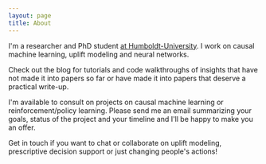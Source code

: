 ```yaml
---
layout: page
title: About
---
```


I'm a researcher and PhD student [at Humboldt-University](https://www.wiwi.hu-berlin.de/de/professuren/bwl/wi/personen/johannes-haupt). I work on causal machine learning, uplift modeling and neural networks.

Check out the blog for tutorials and code walkthroughs of insights that have not made it into papers so far or have made it into papers that deserve a practical write-up.

I'm available to consult on projects on causal machine learning or reinforcement/policy learning. Please send me an email summarizing your goals, status of the project and your timeline and I'll be happy to make you an offer.

Get in touch if you want to chat or collaborate on uplift modeling, prescriptive decision support or just changing people's actions!